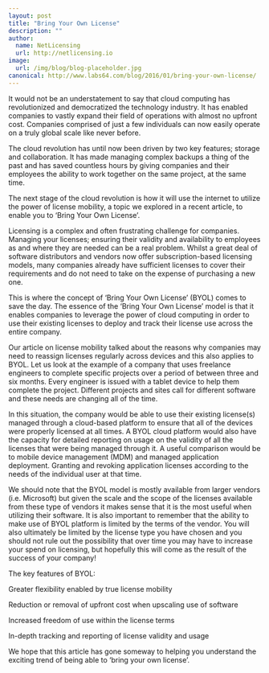 ```yaml
---
layout: post
title: "Bring Your Own License"
description: ""
author:
  name: NetLicensing
  url: http://netlicensing.io
image:
  url: /img/blog/blog-placeholder.jpg
canonical: http://www.labs64.com/blog/2016/01/bring-your-own-license/
---
```

It would not be an understatement to say that cloud computing has revolutionized and democratized the technology industry. It has enabled companies to vastly expand their field of operations with almost no upfront cost. Companies comprised of just a few individuals can now easily operate on a truly global scale like never before.

The cloud revolution has until now been driven by two key features; storage and collaboration. It has made managing complex backups a thing of the past and has saved countless hours by giving companies and their employees the ability to work together on the same project, at the same time.

The next stage of the cloud revolution is how it will use the internet to utilize the power of license mobility, a topic we explored in a recent article, to enable you to ‘Bring Your Own License’.

Licensing is a complex and often frustrating challenge for companies. Managing your licenses; ensuring their validity and availability to employees as and where they are needed can be a real problem. Whilst a great deal of software distributors and vendors now offer subscription-based licensing models, many companies already have sufficient licenses to cover their requirements and do not need to take on the expense of purchasing a new one.

This is where the concept of ‘Bring Your Own License’ (BYOL) comes to save the day. The essence of the ‘Bring Your Own License’ model is that it enables companies to leverage the power of cloud computing in order to use their existing licenses to deploy and track their license use across the entire company.

Our article on license mobility talked about the reasons why companies may need to reassign licenses regularly across devices and this also applies to BYOL. Let us look at the example of a company that uses freelance engineers to complete specific projects over a period of between three and six months. Every engineer is issued with a tablet device to help them complete the project. Different projects and sites call for different software and these needs are changing all of the time.

In this situation, the company would be able to use their existing license(s) managed through a cloud-based platform to ensure that all of the devices were properly licensed at all times. A BYOL cloud platform would also have the capacity for detailed reporting on usage on the validity of all the licenses that were being managed through it. A useful comparison would be to mobile device management (MDM) and managed application deployment. Granting and revoking application licenses according to the needs of the individual user at that time.

We should note that the BYOL model is mostly available from larger vendors (i.e. Microsoft) but given the scale and the scope of the licenses available from these type of vendors it makes sense that it is the most useful when utilizing their software. It is also important to remember that the ability to make use of BYOL platform is limited by the terms of the vendor. You will also ultimately be limited by the license type you have chosen and you should not rule out the possibility that over time you may have to increase your spend on licensing, but hopefully this will come as the result of the success of your company!

The key features of BYOL:

Greater flexibility enabled by true license mobility

Reduction or removal of upfront cost when upscaling use of software

Increased freedom of use within the license terms

In-depth tracking and reporting of license validity and usage

We hope that this article has gone someway to helping you understand the exciting trend of being able to ‘bring your own license’.
